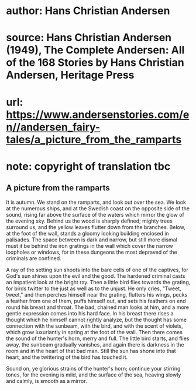 # author: Hans Christian Andersen
# source: Hans Christian Andersen (1949), The Complete Andersen: All of the 168 Stories by Hans Christian Andersen, Heritage Press
# url: https://www.andersenstories.com/en//andersen_fairy-tales/a_picture_from_the_ramparts
# note: copyright of translation tbc

## A picture from the ramparts 

It is autumn. We stand on the ramparts, and look out over the sea. We
look at the numerous ships, and at the Swedish coast on the opposite
side of the sound, rising far above the surface of the waters which
mirror the glow of the evening sky. Behind us the wood is sharply
defined; mighty trees surround us, and the yellow leaves flutter down
from the branches. Below, at the foot of the wall, stands a gloomy
looking building enclosed in palisades. The space between is dark and
narrow, but still more dismal must it be behind the iron gratings in the
wall which cover the narrow loopholes or windows, for in these dungeons
the most depraved of the criminals are confined.

A ray of the setting sun shoots into the bare cells of one of the
captives, for God's sun shines upon the evil and the good. The hardened
criminal casts an impatient look at the bright ray. Then a little bird
flies towards the grating, for birds twitter to the just as well as to
the unjust. He only cries, "Tweet, tweet," and then perches himself
near the grating, flutters his wings, pecks a feather from one of them,
puffs himself out, and sets his feathers on end round his breast and
throat. The bad, chained man looks at him, and a more gentle expression
comes into his hard face. In his breast there rises a thought which he
himself cannot rightly analyze, but the thought has some connection with
the sunbeam, with the bird, and with the scent of violets, which grow
luxuriantly in spring at the foot of the wall. Then there comes the
sound of the hunter's horn, merry and full. The little bird starts, and
flies away, the sunbeam gradually vanishes, and again there is darkness
in the room and in the heart of that bad man. Still the sun has shone
into that heart, and the twittering of the bird has touched it.

Sound on, ye glorious strains of the hunter's horn; continue your
stirring tones, for the evening is mild, and the surface of the sea,
heaving slowly and calmly, is smooth as a mirror.
